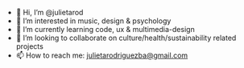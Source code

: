 - 👋 Hi, I’m @julietarod
- 👀 I’m interested in music, design & psychology
- 🌱 I’m currently learning code, ux & multimedia-design
- 💞️ I’m looking to collaborate on culture/health/sustainability related projects
- 📫 How to reach me: julietarodriguezba@gmail.com

<!---
julietarod/julietarod is a ✨ special ✨ repository because its `README.md` (this file) appears on your GitHub profile.
You can click the Preview link to take a look at your changes.
--->
